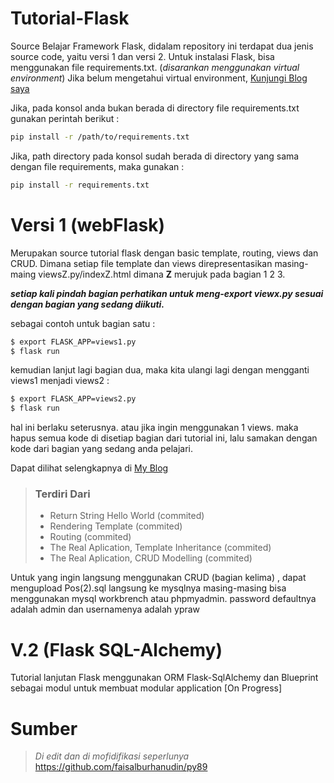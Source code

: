 # Tutorial-Flask
Source Belajar Framework Flask, didalam repository ini terdapat dua jenis source code,
yaitu versi 1 dan versi 2.
Untuk instalasi Flask, bisa menggunakan file requirements.txt. (_disarankan menggunakan virtual environment_)
Jika belum mengetahui virtual environment, [Kunjungi Blog saya](https://ypraw.github.io/2017/05/29/Mengenal-Virtual-Environment-pada-Python/)

Jika, pada konsol anda bukan berada di directory file requirements.txt gunakan perintah berikut :

```bash
pip install -r /path/to/requirements.txt
```

Jika, path directory pada konsol sudah berada di directory yang sama dengan file requirements, maka gunakan :

```bash
pip install -r requirements.txt
```

# Versi 1 (webFlask)
Merupakan source tutorial flask dengan basic template, routing, views dan CRUD. Dimana setiap file template dan views direpresentasikan masing-maing viewsZ.py/indexZ.html dimana **Z** merujuk pada bagian 1 2 3.

<b><i>setiap kali pindah bagian perhatikan untuk meng-export viewx.py sesuai dengan bagian yang sedang diikuti.</i></b>

sebagai contoh untuk bagian satu :

```bash
$ export FLASK_APP=views1.py
$ flask run
```
kemudian lanjut lagi bagian dua, maka kita ulangi lagi dengan mengganti views1 menjadi views2 :

```bash
$ export FLASK_APP=views2.py
$ flask run
```
hal ini berlaku seterusnya. atau jika ingin menggunakan 1 views. maka hapus semua kode di disetiap bagian dari tutorial ini, lalu samakan dengan kode dari bagian yang sedang anda pelajari.

Dapat dilihat selengkapnya di [My Blog](https://ypraw.github.io/categories/Flask-Tutorial-Dasar/)
> ### Terdiri Dari
> * Return String Hello World (commited)
> * Rendering Template (commited)
> * Routing (commited)
> * The Real Aplication, Template Inheritance (commited)
> * The Real Aplication, CRUD Modelling (commited)

Untuk yang ingin langsung menggunakan CRUD (bagian kelima) , dapat mengupload Pos(2).sql langsung ke mysqlnya masing-masing bisa menggunakan mysql workbrench atau phpmyadmin.
password defaultnya adalah admin dan usernamenya adalah ypraw

# V.2 (Flask SQL-Alchemy)
Tutorial lanjutan Flask menggunakan ORM Flask-SqlAlchemy dan Blueprint sebagai modul untuk membuat modular application
[On Progress]



# Sumber
> _Di edit dan di mofidifikasi seperlunya_
> https://github.com/faisalburhanudin/py89
